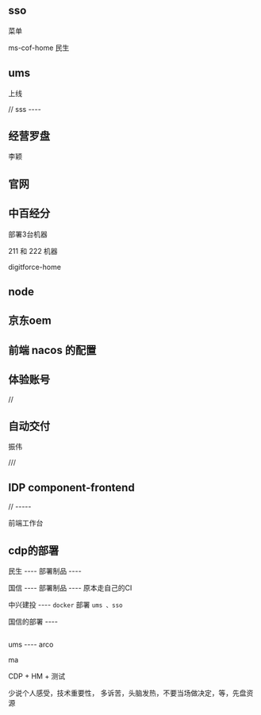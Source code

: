 
## sso

菜单

ms-cof-home 民生

## ums

上线 

// sss ----

## 经营罗盘

李颖

## 官网


## 中百经分


部署3台机器

211 和 222 机器

digitforce-home

## node


## 京东oem



## 前端 nacos 的配置



## 体验账号

// 

## 自动交付

振伟

///

## IDP component-frontend

// -----

前端工作台


## cdp的部署

民生  ---- 部署制品 ----

国信  ---- 部署制品 ---- 原本走自己的CI

中兴建投 ---- `docker` 部署 `ums 、sso`

国信的部署 ----

``` js 


```

ums ---- arco


ma 


CDP + HM + 测试


少说个人感受，技术重要性， 多诉苦，头脑发热，不要当场做决定，等，先盘资源
















